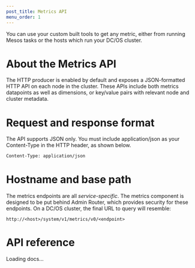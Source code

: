 ```yaml
---
post_title: Metrics API 
menu_order: 1
---
```


You can use your custom built tools to get any metric, either from running Mesos tasks or the hosts which run your DC/OS cluster. 


# About the Metrics API

The HTTP producer is enabled by default and exposes a JSON-formatted HTTP API on each node in the cluster. These APIs include both metrics datapoints as well as dimensions, or key/value pairs with relevant node and cluster metadata.

# Request and response format

The API supports JSON only. You must include application/json as your Content-Type in the HTTP header, as shown below.

```bash
Content-Type: application/json
```

# Hostname and base path
  
The metrics endpoints are all *service-specific*. The metrics component is designed to be put behind Admin Router, which provides security for these endpoints. On a DC/OS cluster, the final URL to query will resemble:

```
http://<host>/system/v1/metrics/v0/<endpoint>
```
# API reference

<div class="swagger-section">
  <div id="message-bar" class="swagger-ui-wrap message-success" data-sw-translate=""></div>
  <div id="swagger-ui-container" class="swagger-ui-wrap" data-api="/docs/1.9/api/metrics.yaml">

  <div class="info" id="api_info">
    <div class="info_title">Loading docs...</div>
  <div class="info_description markdown"></div>
</div>